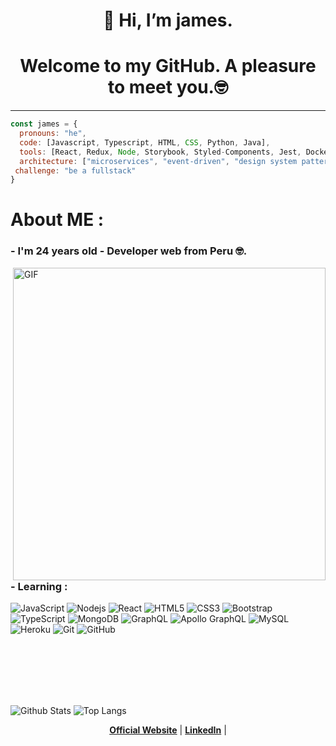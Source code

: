 <h1 align="center">👋 Hi, I’m james.</h1>
<h1 align="center">Welcome to my GitHub. A pleasure to meet you.🤓</h1>
<hr/>

<!-- [![trophy](https://github-profile-trophy.vercel.app/?username=JAMESESTGER27&theme=onedark)](https://github.com/ryo-ma/github-profile-trophy) -->
```javascript
const james = {
  pronouns: "he",
  code: [Javascript, Typescript, HTML, CSS, Python, Java],
  tools: [React, Redux, Node, Storybook, Styled-Components, Jest, Docker],
  architecture: ["microservices", "event-driven", "design system pattern"],
 challenge: "be a fullstack"
}
```
<!-- ![Anurag's GitHub stats](https://github-readme-stats.vercel.app/api?username=JAMESESTGER27&show_icons=true&theme=cobalt) -->

# About ME :

### - I'm 24 years old -  Developer web from Peru 🤓.

<img hight="400" width="500" alt="GIF" align="right" src="https://noticierouniversal.com/wp-content/uploads/2017/11/giphy-6.gif">

### - Learning :
![JavaScript](https://img.shields.io/badge/-JavaScript-black?style=flat-square&logo=javascript)
![Nodejs](https://img.shields.io/badge/-Nodejs-black?style=flat-square&logo=Node.js)
![React](https://img.shields.io/badge/-React-black?style=flat-square&logo=react)
![HTML5](https://img.shields.io/badge/-HTML5-E34F26?style=flat-square&logo=html5&logoColor=white)
![CSS3](https://img.shields.io/badge/-CSS3-1572B6?style=flat-square&logo=css3)
![Bootstrap](https://img.shields.io/badge/-Bootstrap-563D7C?style=flat-square&logo=bootstrap)
![TypeScript](https://img.shields.io/badge/-TypeScript-007ACC?style=flat-square&logo=typescript)
![MongoDB](https://img.shields.io/badge/-MongoDB-black?style=flat-square&logo=mongodb)
![GraphQL](https://img.shields.io/badge/-GraphQL-E10098?style=flat-square&logo=graphql)
![Apollo GraphQL](https://img.shields.io/badge/-Apollo%20GraphQL-311C87?style=flat-square&logo=apollo-graphql)
![MySQL](https://img.shields.io/badge/-MySQL-black?style=flat-square&logo=mysql)
![Heroku](https://img.shields.io/badge/-Heroku-430098?style=flat-square&logo=heroku)
![Git](https://img.shields.io/badge/-Git-black?style=flat-square&logo=git)
![GitHub](https://img.shields.io/badge/-GitHub-181717?style=flat-square&logo=github)

</br>
</br>
</br>
</br>
</br>

![Github Stats](https://github-readme-stats.vercel.app/api?username=JAMESESTGER27&show_icons=true&include_all_commits=true)
![Top Langs](https://github-readme-stats.vercel.app/api/top-langs/?username=JAMESESTGER27&hide=TeX&layout=compact)

<p align="center">
  <strong><a href="/">Official Website</a></strong> |
  <strong><a href="/https://www.linkedin.com/in/james-capcha-flores-58728616a/">LinkedIn</a></strong> |
</p>
